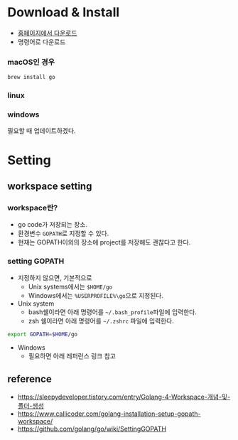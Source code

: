 # Download & Install
- [홈페이지에서 다운로드](https://golang.org/doc/install)
- 명령어로 다운로드
### macOS인 경우
```sh
brew install go
```
### linux
### windows
필요할 때 업데이트하겠다.
# Setting
## workspace setting
### workspace란?
- go code가 저장되는 장소.
- 환경변수 `GOPATH`로 지정할 수 있다.
- 현재는 GOPATH이외의 장소에 project를 저장해도 괜찮다고 한다.
### setting GOPATH
- 지정하지 않으면, 기본적으로
  - Unix systems에서는 `$HOME/go`
  - Windows에서는 `%USERPROFILE%\go`으로 지정된다.
- Unix system
  - bash쉘이라면 아래 명령어를 `~/.bash_profile`파일에 입력한다.
  - zsh 쉘이라면 아래 명령어를 `~/.zshrc` 파일에 입력한다.
```sh
export GOPATH=$HOME/go
```
- Windows
  - 필요하면 아래 레퍼런스 링크 참고 

## reference
- https://sleepydeveloper.tistory.com/entry/Golang-4-Workspace-개념-및-폴더-생성
- https://www.callicoder.com/golang-installation-setup-gopath-workspace/
- https://github.com/golang/go/wiki/SettingGOPATH
